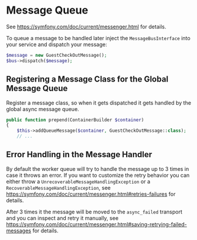 # Message Queue

See https://symfony.com/doc/current/messenger.html for details.

To queue a message to be handled later inject the `MessageBusInterface` into
your service and dispatch your message:

```php
$message = new GuestCheckOutMessage();
$bus->dispatch($message);
```

## Registering a Message Class for the Global Message Queue

Register a message class, so when it gets dispatched it gets handled by the
global async message queue.

```php
public function prepend(ContainerBuilder $container)
{
    $this->addQueueMessage($container, GuestCheckOutMessage::class);
    // ...
```

## Error Handling in the Message Handler

By default the worker queue will try to handle the message up to 3 times in case it throws an error. If you want to customize the retry behavior you can either throw a `UnrecoverableMessageHandlingException` or a `RecoverableMessageHandlingException`, see https://symfony.com/doc/current/messenger.html#retries-failures for details.

After 3 times it the message will be moved to the `async_failed` transport and you can inspect and retry it manually,
see https://symfony.com/doc/current/messenger.html#saving-retrying-failed-messages for details.
